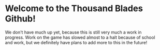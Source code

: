 # Welcome to the Thousand Blades Github!

We don't have much up yet, because this is still very much a work in progress. Work on the game has slowed almost to a halt because of school and work, but we definitely have plans to add more to this in the future!

